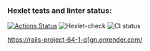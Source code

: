 ### Hexlet tests and linter status:
[![Actions Status](https://github.com/yarrman2/rails-project-64/actions/workflows/hexlet-check.yml/badge.svg)](https://github.com/yarrman2/rails-project-64/actions)
![Hexlet-check](https://github.com/yarrman2/rails-project-64/actions/workflows/hexlet-check.yml/badge.svg)
![CI status](https://github.com/yarrman2/rails-project-64/actions/workflows/main.yml/badge.svg)

https://rails-project-64-1-q1gn.onrender.com/